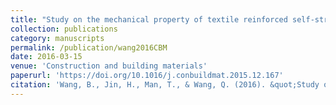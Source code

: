 ```yaml
---
title: "Study on the mechanical property of textile reinforced self-stressing concrete sheets"
collection: publications
category: manuscripts
permalink: /publication/wang2016CBM
date: 2016-03-15
venue: 'Construction and building materials'
paperurl: 'https://doi.org/10.1016/j.conbuildmat.2015.12.167'
citation: 'Wang, B., Jin, H., Man, T., & Wang, Q. (2016). &quot;Study on the mechanical property of textile reinforced self-stressing concrete sheets.&quot; <i>Construction and Building Materials</i>. 107, 1-10.'
---
```

